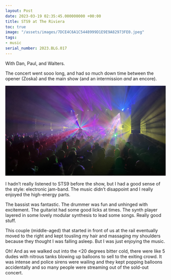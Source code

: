 ```yaml
---
layout: Post
date: 2023-03-19 02:35:45.000000000 +00:00
title: STS9 at The Riviera
toc: true
image: "/assets/images/7DCE4C6A1C5448999D1E9E9A82973FE0.jpeg"
tags:
- music
serial_number: 2023.BLG.017
---
```

With Dan, Paul, and Walters\.

The concert went sooo long, and had so much down time between the opener \(Zoska\) and the main show \(and an intermission *and* an encore\)\.

![](/assets/images/7DCE4C6A1C5448999D1E9E9A82973FE0.jpeg)

I hadn’t really listened to STS9 before the show, but I had a good sense of the style: electronic jam\-band\. The music didn’t disappoint and I really enjoyed the high\-energy parts\. 

The bassist was fantastic\. The drummer was fun and unhinged with excitement\. The guitarist had some good licks at times\. The synth player layered in some lovely modular synthesis to lead some songs\. Really good stuff\.

This couple \(middle\-aged\) that started in front of us at the rail eventually moved to the right and kept tousling my hair and massaging my shoulders because they thought I was falling asleep\. But I was just enjoying the music\.

Oh\! And as we walked out into the <20 degrees bitter cold, there were like 5 dudes with nitrous tanks blowing up balloons to sell to the exiting crowd\. It was intense and police sirens were wailing and they kept popping balloons accidentally and so many people were streaming out of the sold\-out concert\.
